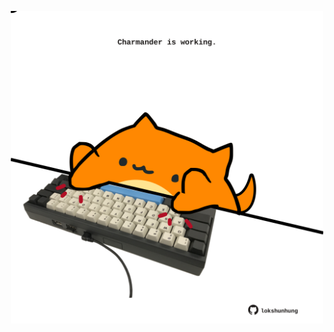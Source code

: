 <!-- built at 20/06/2024, 24:01:33 UTC -->
<p align="center">
  <img width="500" height="500" src="./ReadmeImage.svg">
</p>
